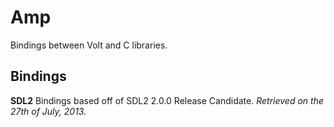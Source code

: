 Amp
===

Bindings between Volt and C libraries.

Bindings
---

**SDL2** 
Bindings based off of SDL2 2.0.0 Release Candidate. 
_Retrieved on the 27th of July, 2013._

